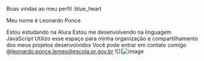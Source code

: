 Boas vindas ao meu perfil :blue_heart

Meu nome é Leonardo Ponce 

Estou estudando na Alura
Estou me desenvolvendo na linguagem JavaScript
Utilizo esse espaço para minha organização e compartilhamento dos meus projetos desenvolvidos
Você pode entrar em contato comigo
@leonardo.ponce.lemes@escola.pr.gov.br
![](![image](https://github.com/leplem17/leplem17/assets/138137918/3fe57f6d-266a-4ce4-8398-12a28258764f)
